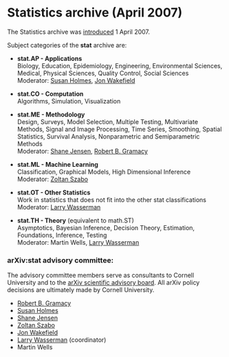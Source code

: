 Statistics archive (April 2007)
===============================

The Statistics archive was [introduced](stat_announce) 1 April 2007.

Subject categories of the **stat** archive are:

*   **stat.AP - Applications**  
    Biology, Education, Epidemiology, Engineering, Environmental Sciences, Medical, Physical Sciences, Quality Control, Social Sciences  
    Moderator: [Susan Holmes](http://www-stat.stanford.edu/~susan/), [Jon Wakefield](http://faculty.washington.edu/jonno/cv.html)

*   **stat.CO - Computation**  
    Algorithms, Simulation, Visualization  

*   **stat.ME - Methodology**  
    Design, Surveys, Model Selection, Multiple Testing, Multivariate Methods, Signal and Image Processing, Time Series, Smoothing, Spatial Statistics, Survival Analysis, Nonparametric and Semiparametric Methods  
    Moderator: [Shane Jensen](http://stat.wharton.upenn.edu/~stjensen/), [Robert B. Gramacy](http://bobby.gramacy.com/)
    
*   **stat.ML - Machine Learning**  
    Classification, Graphical Models, High Dimensional Inference  
    Moderator: [Zoltan Szabo](http://www.cmap.polytechnique.fr/~zoltan.szabo/)

*   **stat.OT - Other Statistics**  
    Work in statistics that does not fit into the other stat classifications  
    Moderator: [Larry Wasserman](http://www.stat.cmu.edu/~larry/)

*   **stat.TH - Theory** (equivalent to math.ST)  
    Asymptotics, Bayesian Inference, Decision Theory, Estimation, Foundations, Inference, Testing  
    Moderator: Martin Wells, [Larry Wasserman](http://www.stat.cmu.edu/~larry/)

### arXiv:stat advisory committee:

The advisory committee members serve as consultants to Cornell University and to the [arXiv scientific advisory board](/help/scientific_ad_board). All arXiv policy decisions are ultimately made by Cornell University.

*  [Robert B. Gramacy](http://bobby.gramacy.com/)
*  [Susan Holmes](http://www-stat.stanford.edu/~susan/)
*  [Shane Jensen](http://stat.wharton.upenn.edu/~stjensen/)
*  [Zoltan Szabo](http://www.cmap.polytechnique.fr/~zoltan.szabo/)
*  [Jon Wakefield](http://faculty.washington.edu/jonno/cv.html)
*  [Larry Wasserman](http://www.stat.cmu.edu/~larry/) (coordinator)
*  Martin Wells
